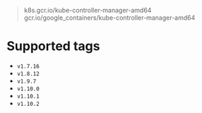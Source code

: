 > k8s.gcr.io/kube-controller-manager-amd64
> gcr.io/google_containers/kube-controller-manager-amd64

# Supported tags
- `v1.7.16`
- `v1.8.12`
- `v1.9.7`
- `v1.10.0`
- `v1.10.1`
- `v1.10.2`